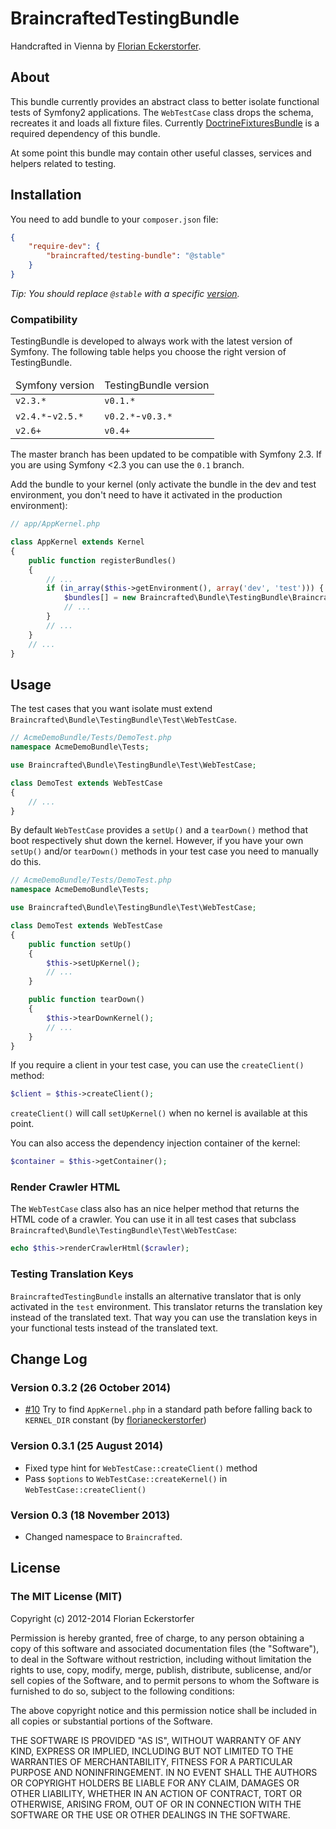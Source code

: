 BraincraftedTestingBundle
=========================

Handcrafted in Vienna by [Florian Eckerstorfer](https://florian.ec).


About
-----

This bundle currently provides an abstract class to better isolate functional tests of Symfony2 applications. The
`WebTestCase` class drops the schema, recreates it and loads all fixture files. Currently
[DoctrineFixturesBundle](https://github.com/doctrine/DoctrineFixturesBundle) is a required dependency of this bundle.

At some point this bundle may contain other useful classes, services and helpers related to testing.


Installation
------------

You need to add bundle to your `composer.json` file:

```json
{
    "require-dev": {
        "braincrafted/testing-bundle": "@stable"
    }
}
```

*Tip: You should replace `@stable` with a specific [version](https://github.com/braincrafted/testing-bundle/releases).*

### Compatibility

TestingBundle is developed to always work with the latest version of Symfony. The following table helps you choose the
right version of TestingBundle.

<table>
    <thead>
        <tr>
            <td>Symfony version</td>
            <td>TestingBundle version</td>
        </tr>
    </thead>
    <tbody>
        <tr>
            <td><code>v2.3.*</code></td>
            <td><code>v0.1.*</code></td>
        </tr>
        <tr>
            <td><code>v2.4.*</code>-<code>v2.5.*</code></td>
            <td><code>v0.2.*</code>-<code>v0.3.*</code></td>
        </tr>
        <tr>
            <td><code>v2.6+</code></td>
            <td><code>v0.4+</code></td>
        </tr>
    </tbody>
</table>

The master branch has been updated to be compatible with Symfony 2.3. If you are using Symfony <2.3 you can use the
`0.1` branch.

Add the bundle to your kernel (only activate the bundle in the dev and test environment, you don't need to have it
activated in the production environment):

```php
// app/AppKernel.php

class AppKernel extends Kernel
{
    public function registerBundles()
    {
        // ...
        if (in_array($this->getEnvironment(), array('dev', 'test'))) {
            $bundles[] = new Braincrafted\Bundle\TestingBundle\BraincraftedTestingBundle($this);
            // ...
        }
        // ...
    }
    // ...
}
```

Usage
-----

The test cases that you want isolate must extend `Braincrafted\Bundle\TestingBundle\Test\WebTestCase`.

```php
// AcmeDemoBundle/Tests/DemoTest.php
namespace AcmeDemoBundle\Tests;

use Braincrafted\Bundle\TestingBundle\Test\WebTestCase;

class DemoTest extends WebTestCase
{
    // ...
}
```

By default `WebTestCase` provides a `setUp()` and a `tearDown()` method that boot respectively shut down the kernel.
However, if you have your own `setUp()` and/or `tearDown()` methods in your test case you need to manually do this.

```php
// AcmeDemoBundle/Tests/DemoTest.php
namespace AcmeDemoBundle\Tests;

use Braincrafted\Bundle\TestingBundle\Test\WebTestCase;

class DemoTest extends WebTestCase
{
    public function setUp()
    {
        $this->setUpKernel();
        // ...
    }

    public function tearDown()
    {
        $this->tearDownKernel();
        // ...
    }
}
```

If you require a client in your test case, you can use the `createClient()` method:

```php
$client = $this->createClient();
```

`createClient()` will call `setUpKernel()` when no kernel is available at this point.

You can also access the dependency injection container of the kernel:

```php
$container = $this->getContainer();
```

### Render Crawler HTML

The `WebTestCase` class also has an nice helper method that returns the HTML code of a crawler. You can use it in all
test cases that subclass `Braincrafted\Bundle\TestingBundle\Test\WebTestCase`:

```php
echo $this->renderCrawlerHtml($crawler);
```

### Testing Translation Keys

`BraincraftedTestingBundle` installs an alternative translator that is only activated in the `test` environment. This
translator returns the translation key instead of the translated text. That way you can use the translation keys in your
functional tests instead of the translated text.


Change Log
----------

### Version 0.3.2 (26 October 2014)

- [#10](https://github.com/braincrafted/testing-bundle/pull/10) Try to find `AppKernel.php` in a standard path before falling back to `KERNEL_DIR` constant (by [florianeckerstorfer](https://github.com/florianeckerstorfer))

### Version 0.3.1 (25 August 2014)

- Fixed type hint for `WebTestCase::createClient()` method
- Pass `$options` to `WebTestCase::createKernel()` in `WebTestCase::createClient()`


### Version 0.3 (18 November 2013)

- Changed namespace to `Braincrafted`.


License
-------

### The MIT License (MIT)

Copyright (c) 2012-2014 Florian Eckerstorfer

Permission is hereby granted, free of charge, to any person obtaining a copy of this software and associated
 documentation files (the "Software"), to deal in the Software without restriction, including without limitation the rights to use, copy, modify, merge, publish, distribute, sublicense, and/or sell copies of the Software, and to permit persons to whom the Software is furnished to do so, subject to the following conditions:

The above copyright notice and this permission notice shall be included in all copies or substantial portions of the
 Software.

THE SOFTWARE IS PROVIDED "AS IS", WITHOUT WARRANTY OF ANY KIND, EXPRESS OR IMPLIED, INCLUDING BUT NOT LIMITED TO THE
WARRANTIES OF MERCHANTABILITY, FITNESS FOR A PARTICULAR PURPOSE AND NONINFRINGEMENT. IN NO EVENT SHALL THE AUTHORS OR COPYRIGHT HOLDERS BE LIABLE FOR ANY CLAIM, DAMAGES OR OTHER LIABILITY, WHETHER IN AN ACTION OF CONTRACT, TORT OR OTHERWISE, ARISING FROM, OUT OF OR IN CONNECTION WITH THE SOFTWARE OR THE USE OR OTHER DEALINGS IN THE SOFTWARE.
